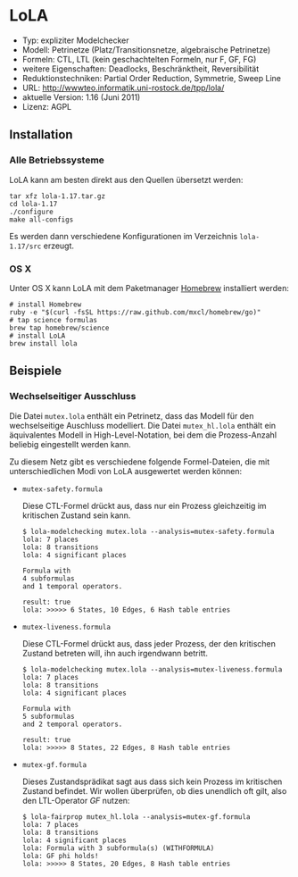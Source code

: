 # LoLA

- Typ: expliziter Modelchecker
- Modell: Petrinetze (Platz/Transitionsnetze, algebraische Petrinetze)
- Formeln: CTL, LTL (kein geschachtelten Formeln, nur F, GF, FG)
- weitere Eigenschaften: Deadlocks, Beschränktheit, Reversibilität
- Reduktionstechniken: Partial Order Reduction, Symmetrie, Sweep Line
- URL: http://wwwteo.informatik.uni-rostock.de/tpp/lola/
- aktuelle Version: 1.16 (Juni 2011)
- Lizenz: AGPL

## Installation

### Alle Betriebssysteme

LoLA kann am besten direkt aus den Quellen übersetzt werden:

    tar xfz lola-1.17.tar.gz
    cd lola-1.17
    ./configure
    make all-configs

Es werden dann verschiedene Konfigurationen im Verzeichnis `lola-1.17/src` erzeugt.

### OS X

Unter OS X kann LoLA mit dem Paketmanager [Homebrew](http://brew.sh) installiert werden:

    # install Homebrew
    ruby -e "$(curl -fsSL https://raw.github.com/mxcl/homebrew/go)"
    # tap science formulas
    brew tap homebrew/science 
    # install LoLA
    brew install lola

## Beispiele

### Wechselseitiger Ausschluss

Die Datei `mutex.lola` enthält ein Petrinetz, dass das Modell für den wechselseitige Auschluss modelliert. Die Datei `mutex_hl.lola` enthält ein äquivalentes Modell in High-Level-Notation, bei dem die Prozess-Anzahl beliebig eingestellt werden kann.

Zu diesem Netz gibt es verschiedene folgende Formel-Dateien, die mit unterschiedlichen Modi von LoLA ausgewertet werden können:

- `mutex-safety.formula`
  
  Diese CTL-Formel drückt aus, dass nur ein Prozess gleichzeitig im kritischen Zustand sein kann.
  
      $ lola-modelchecking mutex.lola --analysis=mutex-safety.formula
      lola: 7 places
      lola: 8 transitions
      lola: 4 significant places
     
      Formula with 
      4 subformulas
      and 1 temporal operators.
     
      result: true
      lola: >>>>> 6 States, 10 Edges, 6 Hash table entries

- `mutex-liveness.formula`

  Diese CTL-Formel drückt aus, dass jeder Prozess, der den kritischen Zustand betreten will, ihn auch irgendwann betritt.

      $ lola-modelchecking mutex.lola --analysis=mutex-liveness.formula
      lola: 7 places
      lola: 8 transitions
      lola: 4 significant places
    
      Formula with 
      5 subformulas
      and 2 temporal operators.
    
      result: true
      lola: >>>>> 8 States, 22 Edges, 8 Hash table entries

- `mutex-gf.formula`

  Dieses Zustandsprädikat sagt aus dass sich kein Prozess im kritischen Zustand befindet. Wir wollen überprüfen, ob dies unendlich oft gilt, also den LTL-Operator *GF* nutzen:

      $ lola-fairprop mutex_hl.lola --analysis=mutex-gf.formula 
      lola: 7 places
      lola: 8 transitions
      lola: 4 significant places
      lola: Formula with 3 subformula(s) (WITHFORMULA)
      lola: GF phi holds!
      lola: >>>>> 8 States, 20 Edges, 8 Hash table entries
